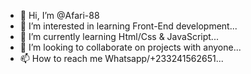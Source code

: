 - 👋 Hi, I’m @Afari-88
- 👀 I’m interested in learning Front-End development...
- 🌱 I’m currently learning Html/Css & JavaScript...
- 💞️ I’m looking to collaborate on projects with anyone...
- 📫 How to reach me Whatsapp/+233241562651...

<!---
Afari-88/Afari-88 is a ✨ special ✨ repository because its `README.md` (this file) appears on your GitHub profile.
You can click the Preview link to take a look at your changes.
--->
